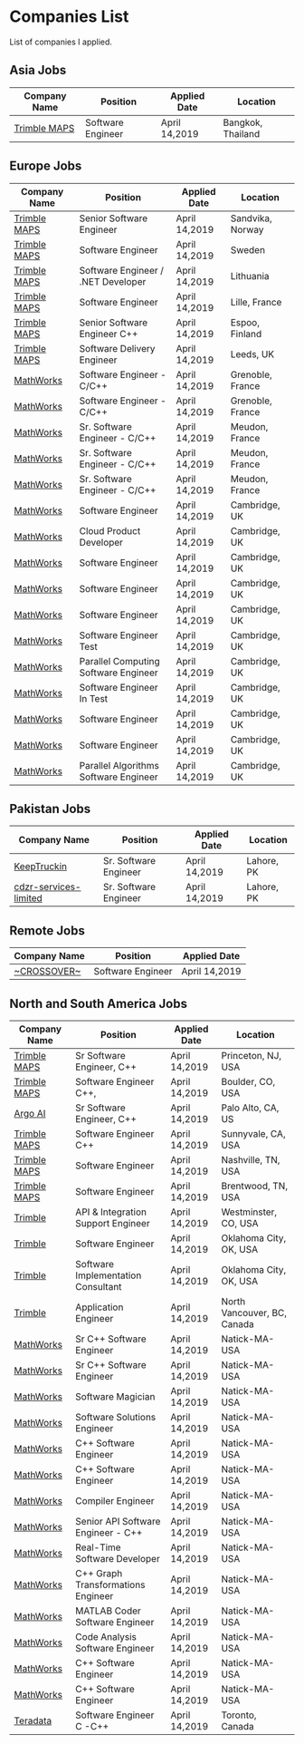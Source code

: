 # Companies List

List of companies I applied.

## Asia Jobs
Company Name   | Position | Applied Date | Location 
--------------- | -------------------- | -------------------- | --------------------
[Trimble MAPS](https://hire.withgoogle.com/public/jobs/trimblecom/view/P_AAAAAAEAAIzD4oppDffuxa) | Software Engineer | April 14,2019 | Bangkok, Thailand

## Europe Jobs
Company Name   | Position | Applied Date | Location 
--------------- | -------------------- | -------------------- | --------------------
[Trimble MAPS](https://hire.withgoogle.com/public/jobs/trimblecom/view/P_AAAAAAEAAIzDkWsL_-uYFZ) | Senior Software Engineer | April 14,2019 | Sandvika, Norway
[Trimble MAPS](https://hire.withgoogle.com/public/jobs/trimblecom/view/P_AAAAAAEAAIzFhq28Xb3SGd) | Software Engineer | April 14,2019 | Sweden
[Trimble MAPS](https://hire.withgoogle.com/public/jobs/trimblecom/view/P_AAAAAAEAAIzJ4X4X7Z3-qr) | Software Engineer / .NET Developer | April 14,2019 | Lithuania
[Trimble MAPS](https://hire.withgoogle.com/public/jobs/trimblecom/view/P_AAAAAAEAAIzN0Zemhnsn62) | Software Engineer | April 14,2019 | Lille, France
[Trimble MAPS](https://hire.withgoogle.com/public/jobs/trimblecom/view/P_AAAAAAEAAIzM9QDBMKi4Ci) | Senior Software Engineer C++ | April 14,2019 | Espoo, Finland
[Trimble MAPS](https://hire.withgoogle.com/public/jobs/trimblecom/view/P_AAAAAAEAAIzH5Kc8HxxUdS) | Software Delivery Engineer | April 14,2019 | Leeds, UK
[MathWorks](https://www.mathworks.com/company/jobs/opportunities/19398-software-engineer-c-c) | Software Engineer - C/C++ | April 14,2019 | Grenoble, France
[MathWorks](https://www.mathworks.com/company/jobs/opportunities/20970-software-engineer-c-c) | Software Engineer - C/C++ | April 14,2019 | Grenoble, France
[MathWorks](https://www.mathworks.com/company/jobs/opportunities/19416-senior-c-c-software-engineer) | Sr. Software Engineer - C/C++ | April 14,2019 | Meudon, France
[MathWorks](https://www.mathworks.com/company/jobs/opportunities/19897-c-c-software-engineer) | Sr. Software Engineer - C/C++ | April 14,2019 | Meudon, France
[MathWorks](https://www.mathworks.com/company/jobs/opportunities/19901-senior-c-c-software-engineer) | Sr. Software Engineer - C/C++ | April 14,2019 | Meudon, France
[MathWorks](https://www.mathworks.com/company/jobs/opportunities/17492-software-engineer-simulink-applications) | Software Engineer | April 14,2019 | Cambridge, UK
[MathWorks](https://www.mathworks.com/company/jobs/opportunities/19731-cloud-product-developer) | Cloud Product Developer | April 14,2019 | Cambridge, UK
[MathWorks](https://www.mathworks.com/company/jobs/opportunities/19933-software-engineer-code-development-tools) | Software Engineer | April 14,2019 | Cambridge, UK
[MathWorks](https://www.mathworks.com/company/jobs/opportunities/19824-software-engineer-code-generation) | Software Engineer | April 14,2019 | Cambridge, UK
[MathWorks](https://www.mathworks.com/company/jobs/opportunities/19825-software-engineer-matlab-and-c) | Software Engineer | April 14,2019 | Cambridge, UK
[MathWorks](https://www.mathworks.com/company/jobs/opportunities/19838-software-engineer-in-test-c-infrastructure) | Software Engineer Test | April 14,2019 | Cambridge, UK
[MathWorks](https://www.mathworks.com/company/jobs/opportunities/20943-parallel-computing-software-engineer) | Parallel Computing Software Engineer | April 14,2019 | Cambridge, UK
[MathWorks](https://www.mathworks.com/company/jobs/opportunities/20930-software-engineer-in-test-simulink-teams) |Software Engineer In Test| April 14,2019 | Cambridge, UK 
[MathWorks](https://www.mathworks.com/company/jobs/opportunities/21045-software-engineer) |Software Engineer| April 14,2019 |Cambridge, UK
[MathWorks](https://www.mathworks.com/company/jobs/opportunities/21101-software-engineer) |Software Engineer| April 14,2019 |Cambridge, UK
[MathWorks](https://www.mathworks.com/company/jobs/opportunities/21048-parallel-algorithms-software-engineer) |Parallel Algorithms Software Engineer| April 14,2019 |Cambridge, UK

## Pakistan Jobs
Company Name   | Position | Applied Date | Location 
--------------- | -------------------- | -------------------- | --------------------
[KeepTruckin](https://jobs.lever.co/keeptruckin/31f2d455-5e8d-4bf8-b01e-de78dede0ab8) | Sr. Software Engineer | April 14,2019 | Lahore, PK
[cdzr-services-limited](https://www.rozee.pk/cdzr-services-limited-senior-software-engineer-net-lahore-jobs-943590.php) | Sr. Software Engineer | April 14,2019 | Lahore, PK

## Remote Jobs
Company Name   | Position | Applied Date 
--------------- | -------------------- | --------------------
[~CROSSOVER~](https://app.crossover.com/x/marketplace/available-jobs) | Software Engineer | April 14,2019

## North and South America Jobs
Company Name   | Position | Applied Date | Location 
--------------- | -------------------- | -------------------- | --------------------
[Trimble MAPS](https://careers.trimble.com/jobs/engineering/princeton-nj-us/senior-software-engineer-c-/P_AAAAAAEAAIzDXnOpGVC3Ml?lang=en_us#/) | Sr Software Engineer, C++ | April 14,2019 | Princeton, NJ, USA
[Trimble MAPS](https://careers.trimble.com/jobs/engineering/4772-walnut-st-boulder-co-80301-us/software-engineer-c-sketchup-skore-team/P_AAAAAAEAAIzPFLVMlfMvrs?lang=en_us#/) | Software Engineer C++, | April 14,2019 | Boulder, CO, USA
[Argo AI](https://boards.greenhouse.io/argo/jobs/1620639) | Sr Software Engineer, C++ | April 14,2019 | Palo Alto, CA, US
[Trimble MAPS](https://hire.withgoogle.com/public/jobs/trimblecom/view/P_AAAAAAEAAIzMyH2nz2NvBX) | Software Engineer C++ |April 14,2019 | Sunnyvale, CA, USA
[Trimble MAPS](https://hire.withgoogle.com/public/jobs/trimblecom/view/P_AAAAAAEAAIzBKlKcrJXju_) | Software Engineer |April 14,2019| Nashville, TN, USA
[Trimble MAPS](https://hire.withgoogle.com/public/jobs/trimblecom/view/P_AAAAAAEAAIzPv1SWYvD1rX) | Software Engineer |April 14,2019| Brentwood, TN, USA
[Trimble](https://hire.withgoogle.com/public/jobs/trimblecom/view/P_AAAAAAEAAIzAFRlnPw3DnM) | API & Integration Support Engineer |April 14,2019| Westminster, CO, USA
[Trimble](https://hire.withgoogle.com/public/jobs/trimblecom/view/P_AAAAAAEAAIzIgmo6Z5kPeI) |Software Engineer|April 14,2019|Oklahoma City, OK, USA
[Trimble](https://hire.withgoogle.com/public/jobs/trimblecom/view/P_AAAAAAEAAIzNuUsg_IWSI-)|Software Implementation Consultant|April 14,2019|Oklahoma City, OK, USA
[Trimble](https://hire.withgoogle.com/public/jobs/trimblecom/view/P_AAAAAAEAAIzJAZgQZew5gp) | Application Engineer | April 14,2019 | North Vancouver, BC, Canada
[MathWorks](https://www.mathworks.com/company/jobs/opportunities/8892-senior-c-software-engineer) | Sr C++ Software Engineer | April 14,2019 | Natick-MA-USA
[MathWorks](https://www.mathworks.com/company/jobs/opportunities/9537-senior-software-engineer) | Sr C++ Software Engineer | April 14,2019 | Natick-MA-USA
[MathWorks](https://www.mathworks.com/company/jobs/opportunities/9547-software-magician) | Software Magician | April 14,2019 | Natick-MA-USA
[MathWorks](https://www.mathworks.com/company/jobs/opportunities/15993-software-solutions-engineer) | Software Solutions Engineer | April 14,2019 | Natick-MA-USA
[MathWorks](https://www.mathworks.com/company/jobs/opportunities/15762-c-software-engineer) | C++ Software Engineer | April 14,2019 | Natick-MA-USA
[MathWorks](https://www.mathworks.com/company/jobs/opportunities/17507-c-software-engineer) | C++ Software Engineer | April 14,2019 | Natick-MA-USA
[MathWorks](https://www.mathworks.com/company/jobs/opportunities/14087-compiler-engineer-entry-level) | Compiler Engineer | April 14,2019 | Natick-MA-USA
[MathWorks](https://www.mathworks.com/company/jobs/opportunities/19042-senior-api-software-engineer-c) | Senior API Software Engineer - C++ | April 14,2019 | Natick-MA-USA
[MathWorks](https://www.mathworks.com/company/jobs/opportunities/19161-real-time-software-developer) |Real-Time Software Developer| April 14,2019| Natick-MA-USA
[MathWorks](https://www.mathworks.com/company/jobs/opportunities/19598-c-graph-transformations-engineer) |C++ Graph Transformations Engineer| April 14,2019| Natick-MA-USA
[MathWorks](https://www.mathworks.com/company/jobs/opportunities/16067-matlab-coder-software-engineer-in-test) |MATLAB Coder Software Engineer| April 14,2019| Natick-MA-USA
[MathWorks](https://www.mathworks.com/company/jobs/opportunities/20613-code-analysis-software-engineer-in-test) |Code Analysis Software Engineer| April 14,2019| Natick-MA-USA
[MathWorks](https://www.mathworks.com/company/jobs/opportunities/20776-c-software-engineer) |C++ Software Engineer| April 14,2019| Natick-MA-USA
[MathWorks](https://www.mathworks.com/company/jobs/opportunities/19808-c-software-engineer-user-interface) |C++ Software Engineer| April 14,2019| Natick-MA-USA
[Teradata](https://careers.teradata.com/index.gp?opportunityID=203924&method=cappportal.showJob&sysLayoutID=122) |Software Engineer C -C++| April 14,2019| Toronto, Canada


